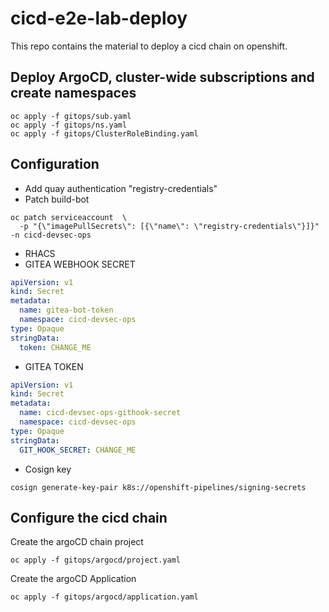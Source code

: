 # cicd-e2e-lab-deploy

This repo contains the material to deploy a cicd chain on openshift.


## Deploy ArgoCD, cluster-wide subscriptions and create namespaces

```shell
oc apply -f gitops/sub.yaml
oc apply -f gitops/ns.yaml
oc apply -f gitops/ClusterRoleBinding.yaml 
```

## Configuration


- Add quay authentication "registry-credentials"
- Patch build-bot
```shell
oc patch serviceaccount  \
  -p "{\"imagePullSecrets\": [{\"name\": \"registry-credentials\"}]}" -n cicd-devsec-ops
```
- RHACS
- GITEA WEBHOOK SECRET
```yaml
apiVersion: v1
kind: Secret
metadata:
  name: gitea-bot-token
  namespace: cicd-devsec-ops
type: Opaque
stringData:
  token: CHANGE_ME
```
- GITEA TOKEN
```yaml
apiVersion: v1
kind: Secret
metadata:
  name: cicd-devsec-ops-githook-secret
  namespace: cicd-devsec-ops
type: Opaque
stringData:
  GIT_HOOK_SECRET: CHANGE_ME
```
- Cosign key
```shell
cosign generate-key-pair k8s://openshift-pipelines/signing-secrets
```

## Configure the cicd chain

Create the argoCD chain project
```shell
oc apply -f gitops/argocd/project.yaml
```

Create the argoCD Application
```shell
oc apply -f gitops/argocd/application.yaml
```
